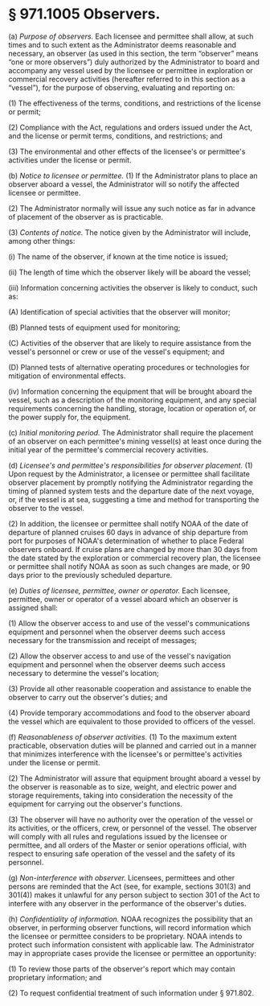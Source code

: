 # § 971.1005   Observers.

(a) *Purpose of observers.* Each licensee and permittee shall allow, at such times and to such extent as the Administrator deems reasonable and necessary, an observer (as used in this section, the term “observer” means “one or more observers”) duly authorized by the Administrator to board and accompany any vessel used by the licensee or permittee in exploration or commercial recovery activities (hereafter referred to in this section as a “vessel”), for the purpose of observing, evaluating and reporting on: 


(1) The effectiveness of the terms, conditions, and restrictions of the license or permit; 


(2) Compliance with the Act, regulations and orders issued under the Act, and the license or permit terms, conditions, and restrictions; and 


(3) The environmental and other effects of the licensee's or permittee's activities under the license or permit. 


(b) *Notice to licensee or permittee.* (1) If the Administrator plans to place an observer aboard a vessel, the Administrator will so notify the affected licensee or permittee. 


(2) The Administrator normally will issue any such notice as far in advance of placement of the observer as is practicable. 


(3) *Contents of notice.* The notice given by the Administrator will include, among other things: 


(i) The name of the observer, if known at the time notice is issued; 


(ii) The length of time which the observer likely will be aboard the vessel; 


(iii) Information concerning activities the observer is likely to conduct, such as: 


(A) Identification of special activities that the observer will monitor; 


(B) Planned tests of equipment used for monitoring; 


(C) Activities of the observer that are likely to require assistance from the vessel's personnel or crew or use of the vessel's equipment; and 


(D) Planned tests of alternative operating procedures or technologies for mitigation of environmental effects. 


(iv) Information concerning the equipment that will be brought aboard the vessel, such as a description of the monitoring equipment, and any special requirements concerning the handling, storage, location or operation of, or the power supply for, the equipment. 


(c) *Initial monitoring period.* The Administrator shall require the placement of an observer on each permittee's mining vessel(s) at least once during the initial year of the permittee's commercial recovery activities. 


(d) *Licensee's and permittee's responsibilities for observer placement.* (1) Upon request by the Administrator, a licensee or permittee shall facilitate observer placement by promptly notifying the Administrator regarding the timing of planned system tests and the departure date of the next voyage, or, if the vessel is at sea, suggesting a time and method for transporting the observer to the vessel. 


(2) In addition, the licensee or permittee shall notify NOAA of the date of departure of planned cruises 60 days in advance of ship departure from port for purposes of NOAA's determination of whether to place Federal observers onboard. If cruise plans are changed by more than 30 days from the date stated by the exploration or commercial recovery plan, the licensee or permittee shall notify NOAA as soon as such changes are made, or 90 days prior to the previously scheduled departure. 


(e) *Duties of licensee, permittee, owner or operator.* Each licensee, permittee, owner or operator of a vessel aboard which an observer is assigned shall:


(1) Allow the observer access to and use of the vessel's communications equipment and personnel when the observer deems such access necessary for the transmission and receipt of messages;


(2) Allow the observer access to and use of the vessel's navigation equipment and personnel when the observer deems such access necessary to determine the vessel's location;


(3) Provide all other reasonable cooperation and assistance to enable the observer to carry out the observer's duties; and 


(4) Provide temporary accommodations and food to the observer aboard the vessel which are equivalent to those provided to officers of the vessel.


(f) *Reasonableness of observer activities.* (1) To the maximum extent practicable, observation duties will be planned and carried out in a manner that minimizes interference with the licensee's or permittee's activities under the license or permit.


(2) The Administrator will assure that equipment brought aboard a vessel by the observer is reasonable as to size, weight, and electric power and storage requirements, taking into consideration the necessity of the equipment for carrying out the observer's functions.


(3) The observer will have no authority over the operation of the vessel or its activities, or the officers, crew, or personnel of the vessel. The observer will comply with all rules and regulations issued by the licensee or permittee, and all orders of the Master or senior operations official, with respect to ensuring safe operation of the vessel and the safety of its personnel.


(g) *Non-interference with observer.* Licensees, permittees and other persons are reminded that the Act (see, for example, sections 301(3) and 301(4)) makes it unlawful for any person subject to section 301 of the Act to interfere with any observer in the performance of the observer's duties.


(h) *Confidentiality of information.* NOAA recognizes the possibility that an observer, in performing observer functions, will record information which the licensee or permittee considers to be proprietary. NOAA intends to protect such information consistent with applicable law. The Administrator may in appropriate cases provide the licensee or permittee an opportunity:


(1) To review those parts of the observer's report which may contain proprietary information; and


(2) To request confidential treatment of such information under § 971.802.




